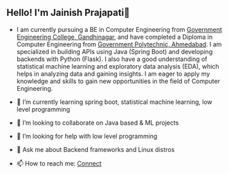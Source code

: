 ## Hello! I'm Jainish Prajapati👋

- I am currently pursuing a BE in Computer Engineering from [Government Engineering College, Gandhinagar](http://gecg28.ac.in), and have completed a Diploma in Computer Engineering from [Government Polytechnic, Ahmedabad](http://gpahmedabad.ac.in). I am specialized in building APIs using Java (Spring Boot) and developing backends with Python (Flask). I also have a good understanding of statistical machine learning and exploratory data analysis (EDA), which helps in analyzing data and gaining insights. I am eager to apply my knowledge and skills to gain new opportunities in the field of Computer Engineering.


- 🌱 I’m currently learning spring boot, statistical machine learning, low level programming
- 👯 I’m looking to collaborate on Java based & ML projects
- 🤔 I’m looking for help with low level programming
- 💬 Ask me about Backend frameworks and Linux distros
- 📫 How to reach me: [Connect](https://jainish-prajapati.me/connect/)
